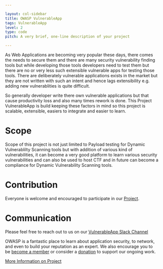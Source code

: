 ```yaml
---

layout: col-sidebar
title: OWASP VulnerableApp
tags: VulnerableApp
level: 2
type: code
pitch: A very brief, one-line description of your project

---
```


As Web Applications are becoming very popular these days, there comes the needs to secure them and there are many security vulnerability finding tools but while developing those tools developers need to test them but there are no or very less such extensible vulnerable apps for testing those tools. There are deliberately vulnerable applications exists in the market but they are not written with such an intent and hence lags extensibility e.g. adding new vulnerablities is quite difficult.

So generally developer write there own vulnerable applications but that cause productivity loss and also many times rework is done. 
This Project VulnerableApp is build keeping these factors in mind so this project is scalable, extensible, easiers to integrate and easier to learn. 

# Scope
Scope of this project is not just limited to Payload testing for Dynamic Vulnerablilty Scanning tools but with addition of various kind of vulnerabilities, it can become a very good platform to learn various security vulnerabilities and can also be used to host CTF and in future can become a compliance for Dynamic Vulnerability Scanning tools.

# Contribution
Everyone is welcome and encouraged to participate in our [Project](https://github.com/SasanLabs/VulnerableApp).

# Communication
Please feel free to reach out to us on our [VulnerableApp Slack Channel](https://owasp.slack.com/messages/#owasp-vulnerableapp/)

OWASP is a fantastic place to learn about application security, to network, and even
to build your reputation as an expert. We also encourage you to be [become a member](/membership) or consider
a [donation](/donate?reponame=www-project-vulnerableapp&title=OWASP+VulnerableApp) to support our ongoing work.

[More Information on Project](https://sasanlabs.github.io/VulnerableApp/)

